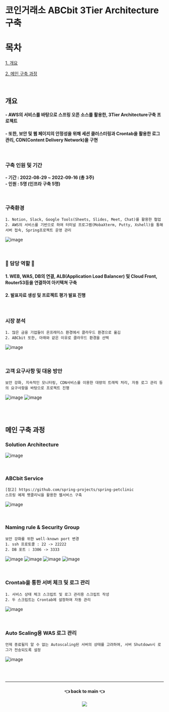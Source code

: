 # 코인거래소 ABCbit 3Tier Architecture 구축

# 목차
[1. 개요](#개요)

[2. 메인 구축 과정](#메인-구축-과정)

<br/>

## 개요
#### - AWS의 서비스를 바탕으로 스프링 오픈 소스를 활용한, 3Tier Architecture구축 프로젝트
#### - 또한, 보안 및 웹 페이지의 안정성을 위해 세션 클러스터링과 Crontab을 활용한 로그 관리, CDN(Content Delivery Network)을 구현

<br/>

### 구축 인원 및 기간
<b> - 기간 : 2022-08-29 ~ 2022-09-16 (총 3주) </b> <br/>
<b> - 인원 : 5명 (인프라 구축 5명) </b>

<br/>

### 구축환경
```
1. Notion, Slack, Google Tools(Sheets, Slides, Meet, Chat)를 활용한 협업
2. AWS의 서비스를 기반으로 하여 터미널 프로그램(MobaXterm, Putty, Xshell)을 통해 서버 접속, Spring프로젝트 운영 관리
```
![image](https://user-images.githubusercontent.com/84059211/212465172-da9c20cc-e6ef-4f57-aff9-c002b8db74fa.png)

<br/>

### 🙌 담당 역할 🙌
#### 1. WEB, WAS, DB의 연결, ALB(Application Load Balancer) 및 Cloud Front, Router53등을 연결하여 아키텍쳐 구축
#### 2. 발표자료 생성 및 프로젝트 평가 발표 진행


<br/>

### 시장 분석
```
1. 많은 금융 기업들이 온프레미스 환경에서 클라우드 환경으로 옮김
2. ABCbit 또한, 아래와 같은 이유로 클라우드 환경을 선택
```
![image](https://user-images.githubusercontent.com/84059211/212464910-5fef4c1d-de15-4eb6-9bd9-7d36374e12c0.png)

<br/>

### 고객 요구사항 및 대응 방안
```
보안 강화, 지속적인 모니터링, CDN서비스를 이용한 대량의 트래픽 처리, 자동 로그 관리 등의 요구사항을 바탕으로 프로젝트 진행 
```
![image](https://user-images.githubusercontent.com/84059211/212464883-c92f3f0c-bd87-4922-8d7e-f7a8b5a00e92.png)
![image](https://user-images.githubusercontent.com/84059211/212464891-24f99dfe-45d7-4871-8445-09e41cc27152.png)

<br/><br/>

## 메인 구축 과정
### Solution Architecture
![image](https://user-images.githubusercontent.com/84059211/212464998-2c844cef-1be6-455d-837b-d77c7e6cd237.png)

<br/>

### ABCbit Service
```
[참고] https://github.com/spring-projects/spring-petclinic
스프링 예제 펫클리닉을 활용한 웹서비스 구축
```
![image](https://user-images.githubusercontent.com/84059211/212465902-0a649d0d-e2eb-434d-9bd8-ad36b0fb775a.png)

<br/>

### Naming rule & Security Group
```
보안 강화를 위한 well-known port 변경
1. ssh 프로토콜 : 22 -> 22222
2. DB 포트 : 3306 -> 3333
```
![image](https://user-images.githubusercontent.com/84059211/212465497-3889ddff-b421-4b1c-8931-48de66aebf0c.png)
![image](https://user-images.githubusercontent.com/84059211/212465556-3d114e6b-c45c-4135-beba-32e43cd1f1bd.png)
![image](https://user-images.githubusercontent.com/84059211/212465566-1623f325-898a-4f33-801b-848f80f2aa94.png)
![image](https://user-images.githubusercontent.com/84059211/212465692-b8a169c7-633e-48a5-947c-7db5452bdc29.png)

<br/>

### Crontab을 통한 서버 체크 및 로그 관리
```
1. 서비스 상태 체크 스크립트 및 로그 관리용 스크립트 작성
2. 두 스크립트는 Crontab에 설정하여 자동 관리
```
![image](https://user-images.githubusercontent.com/84059211/212465616-41c4504c-d263-4d42-9544-0f6dc6273421.png)

<br/>

### Auto Scaling용 WAS 로그 관리
```
언제 종료될지 알 수 없는 Autoscaling된 서버의 상태를 고려하여, 서버 Shutdown시 로그가 전송되도록 설정
```
![image](https://user-images.githubusercontent.com/84059211/212465673-9fd0118f-8543-4163-988a-b4ebb628e6c4.png)

<br/><br/>
***

<div align=center>
<h4> 👈 back to main 👈 </h4>
<a href="https://github.com/bbyu2"> 
<img src="https://img.shields.io/endpoint?label=bbyu2&logo=github&style=for-the-badge&url=https%3A%2F%2Fgithub.com%2Fbbyu2%2F"/>
</a>
</div>
